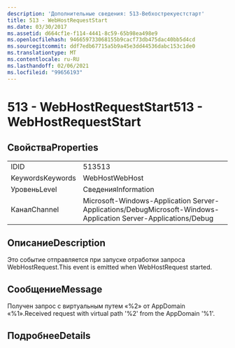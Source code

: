 ```yaml
---
description: 'Дополнительные сведения: 513-Вебхострекуестстарт'
title: 513 - WebHostRequestStart
ms.date: 03/30/2017
ms.assetid: d664cf1e-f114-4441-8c59-65b98ea498e9
ms.openlocfilehash: 946659733068155b9cacf73db475dac40bb5d4cd
ms.sourcegitcommit: ddf7edb67715a5b9a45e3dd44536dabc153c1de0
ms.translationtype: MT
ms.contentlocale: ru-RU
ms.lasthandoff: 02/06/2021
ms.locfileid: "99656193"
---
```

# <a name="513---webhostrequeststart"></a><span data-ttu-id="1070f-103">513 - WebHostRequestStart</span><span class="sxs-lookup"><span data-stu-id="1070f-103">513 - WebHostRequestStart</span></span>

## <a name="properties"></a><span data-ttu-id="1070f-104">Свойства</span><span class="sxs-lookup"><span data-stu-id="1070f-104">Properties</span></span>  
  
|||  
|-|-|  
|<span data-ttu-id="1070f-105">ID</span><span class="sxs-lookup"><span data-stu-id="1070f-105">ID</span></span>|<span data-ttu-id="1070f-106">513</span><span class="sxs-lookup"><span data-stu-id="1070f-106">513</span></span>|  
|<span data-ttu-id="1070f-107">Keywords</span><span class="sxs-lookup"><span data-stu-id="1070f-107">Keywords</span></span>|<span data-ttu-id="1070f-108">WebHost</span><span class="sxs-lookup"><span data-stu-id="1070f-108">WebHost</span></span>|  
|<span data-ttu-id="1070f-109">Уровень</span><span class="sxs-lookup"><span data-stu-id="1070f-109">Level</span></span>|<span data-ttu-id="1070f-110">Сведения</span><span class="sxs-lookup"><span data-stu-id="1070f-110">Information</span></span>|  
|<span data-ttu-id="1070f-111">Канал</span><span class="sxs-lookup"><span data-stu-id="1070f-111">Channel</span></span>|<span data-ttu-id="1070f-112">Microsoft-Windows-Application Server-Applications/Debug</span><span class="sxs-lookup"><span data-stu-id="1070f-112">Microsoft-Windows-Application Server-Applications/Debug</span></span>|  
  
## <a name="description"></a><span data-ttu-id="1070f-113">Описание</span><span class="sxs-lookup"><span data-stu-id="1070f-113">Description</span></span>  

 <span data-ttu-id="1070f-114">Это событие отправляется при запуске отработки запроса WebHostRequest.</span><span class="sxs-lookup"><span data-stu-id="1070f-114">This event is emitted when WebHostRequest started.</span></span>  
  
## <a name="message"></a><span data-ttu-id="1070f-115">Сообщение</span><span class="sxs-lookup"><span data-stu-id="1070f-115">Message</span></span>  

 <span data-ttu-id="1070f-116">Получен запрос с виртуальным путем «%2» от AppDomain «%1».</span><span class="sxs-lookup"><span data-stu-id="1070f-116">Received request with virtual path '%2' from the AppDomain '%1'.</span></span>  
  
## <a name="details"></a><span data-ttu-id="1070f-117">Подробнее</span><span class="sxs-lookup"><span data-stu-id="1070f-117">Details</span></span>
